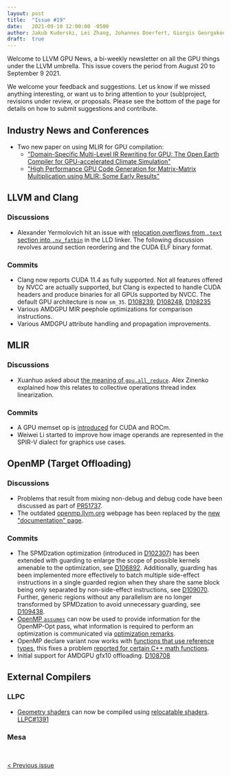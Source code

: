 ```yaml
---
layout: post
title:  "Issue #19"
date:   2021-09-10 12:00:00 -0500
author: Jakub Kuderski, Lei Zhang, Johannes Doerfert, Giorgis Georgakoudis, Joseph Huber
draft:  true
---
```


Welcome to LLVM GPU News, a bi-weekly newsletter on all the GPU things under the LLVM umbrella.
This issue covers the period from August 20 to September 9 2021.

We welcome your feedback and suggestions. Let us know if we missed anything interesting, or want us to bring attention to your (sub)project, revisions under review, or proposals. Please see the bottom of the page for details on how to submit suggestions and contribute.


## Industry News and Conferences
*  Two new paper on using MLIR for GPU compilation:
   -  ["Domain-Specific Multi-Level IR Rewriting for GPU: The Open Earth Compiler for GPU-accelerated Climate Simulation"](https://dl.acm.org/doi/10.1145/3469030)
   -  ["High Performance GPU Code Generation for Matrix-Matrix Multiplication using MLIR: Some Early Results"](https://arxiv.org/abs/2108.13191)


##  LLVM and Clang

### Discussions

*  Alexander Yermolovich hit an issue with [relocation overflows from `.text` section into `.nv_fatbin`](https://lists.llvm.org/pipermail/llvm-dev/2021-September/152533.html) in the LLD linker. The following discussion revolves around section reordering and the CUDA ELF binary format.

### Commits

*  Clang now reports CUDA 11.4 as fully supported. Not all features offered by NVCC are actually supported, but Clang is expected
to handle CUDA headers and produce binaries for all GPUs supported by NVCC. The default GPU architecture is now `sm_35`. [D108239](https://reviews.llvm.org/D108239), [D108248](https://reviews.llvm.org/D108248), [D108235](https://reviews.llvm.org/D108235)
*  Various AMDGPU MIR peephole optimizations for comparison instructions.
*  Various AMDGPU attribute handling and propagation improvements.


## MLIR

### Discussions

*  Xuanhuo asked about [the meaning of `gpu.all_reduce`](https://llvm.discourse.group/t/whats-the-meaning-of-gpu-all-reduce/4158). Alex Zinenko explained how this relates to collective operations thread index linearization.

### Commits

*  A GPU memset op is [introduced](https://reviews.llvm.org/D107548) for CUDA and ROCm.
*  Weiwei Li started to improve how image operands are represented in the SPIR-V dialect for graphics use cases.


## OpenMP (Target Offloading)

### Discussions

*  Problems that result from mixing non-debug and debug code have been discussed as part of [PR51737](https://bugs.llvm.org/show_bug.cgi?id=51737).
*  The outdated [openmp.llvm.org](https://openmp.llvm.org) webpage has been replaced by the [new "documentation" page](https://openmp.llvm.org/docs).

### Commits

*  The SPMDzation optimization (introduced in [D102307](https://reviews.llvm.org/D102307)) has been extended with guarding to enlarge the scope of possible kernels amenable to the optimization, see [D106892](https://reviews.llvm.org/D106892). Additionally, guarding has been implemented more effectively to batch multiple side-effect instructions in a single guarded region when they share the same block being only separated by non-side-effect instructions, see [D109070](https://reviews.llvm.org/D109070). Further, generic regions without any parallelism are no longer transformed by SPMDzation to avoid unnecessary guarding, see [D109438](https://reviews.llvm.org/D109438).
*  [OpenMP `assumes`](https://reviews.llvm.org/D105937) can now be used to provide information for the OpenMP-Opt pass, what information is required to perform an optimization is communicated via [optimization remarks](https://openmp.llvm.org/docs/remarks/OptimizationRemarks.html).
*  OpenMP declare variant now works with [functions that use reference types](https://reviews.llvm.org/D108774), this fixes a problem [reported for certain C++ math functions](https://lists.llvm.org/pipermail/openmp-dev/2021-August/004094.html).
*  Initial support for AMDGPU gfx10 offloading. [D108708](https://reviews.llvm.org/D108708)


## External Compilers

### LLPC

*  [Geometry shaders](https://www.khronos.org/opengl/wiki/Geometry_Shader) can now be compiled using [relocatable shaders](https://github.com/GPUOpen-Drivers/llpc/blob/dev/docs/DdnRelocatableShaderElf.md). [LLPC#1391](https://github.com/GPUOpen-Drivers/llpc/pull/1391)

### Mesa


<br/>
<p style="text-align:left;">
    <a href="{% post_url 2021-08-20-issue-18 %}"> < Previous issue</a>
    <span style="float:right;">
        <!--<a href="{% post_url 2021-09-24-issue-20 %}"> Next issue > </a>-->
    </span>
</p>
